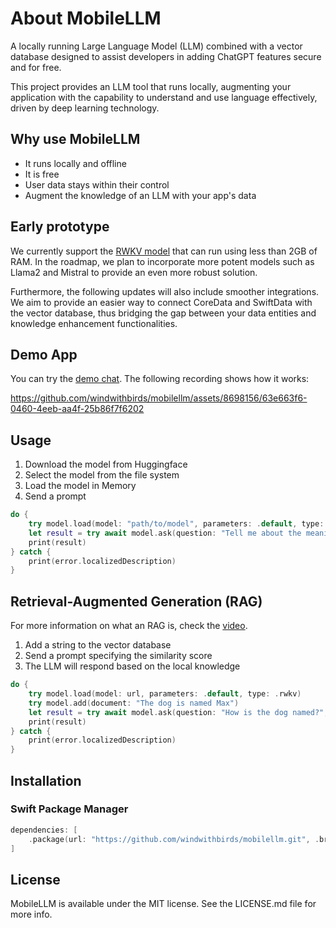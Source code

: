 # About MobileLLM

A locally running Large Language Model (LLM) combined with a vector database designed to assist developers in adding ChatGPT features secure and for free.

This project provides an LLM tool that runs locally, augmenting your application with the capability to understand and use language effectively, driven by deep learning technology.

## Why use MobileLLM

- It runs locally and offline
- It is free
- User data stays within their control
- Augment the knowledge of an LLM with your app's data

## Early prototype

We currently support the [RWKV model](https://github.com/BlinkDL/RWKV-LM) that can run using less than 2GB of RAM. In the roadmap, we plan to incorporate more potent models such as Llama2 and Mistral to provide an even more robust solution.

Furthermore, the following updates will also include smoother integrations. We aim to provide an easier way to connect CoreData and SwiftData with the vector database, thus bridging the gap between your data entities and knowledge enhancement functionalities.

## Demo App

You can try the [demo chat](https://github.com/windwithbirds/MobileLLM-Demo/). The following recording shows how it works:

https://github.com/windwithbirds/mobilellm/assets/8698156/63e663f6-0460-4eeb-aa4f-25b86f7f6202

## Usage

1. Download the model from Huggingface
2. Select the model from the file system
3. Load the model in Memory
4. Send a prompt

```swift
do {
    try model.load(model: "path/to/model", parameters: .default, type: .rwkv)
    let result = try await model.ask(question: "Tell me about the meaning of life")
    print(result)
} catch {
    print(error.localizedDescription)
}
```

## Retrieval-Augmented Generation (RAG)

For more information on what an RAG is, check the [video](https://www.youtube.com/watch?v=T-D1OfcDW1M).

1. Add a string to the vector database
2. Send a prompt specifying the similarity score
3. The LLM will respond based on the local knowledge

```swift
do {
    try model.load(model: url, parameters: .default, type: .rwkv)
    try model.add(document: "The dog is named Max")
    let result = try await model.ask(question: "How is the dog named?", similarityThreshold: 0.5)
    print(result)
} catch {
    print(error.localizedDescription)
}
```

## Installation

### Swift Package Manager

```swift
dependencies: [
    .package(url: "https://github.com/windwithbirds/mobilellm.git", .branch("main"))
]
```

## License

MobileLLM is available under the MIT license. See the LICENSE.md file for more info.

